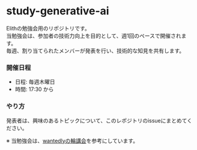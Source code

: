 # study-generative-ai

Elithの勉強会用のリポジトリです。  
当勉強会は、参加者の技術力向上を目的として、週1回のペースで開催されます。  
毎週、割り当てられたメンバーが発表を行い、技術的な知見を共有します。  

### 開催日程
- 日程: 毎週木曜日  
- 時間: 17:30 から

### やり方
発表者は、興味のあるトピックについて、このレポジトリのissueにまとめてください。


※ 当勉強会は、[wantedlyの輪講会](https://github.com/wantedly/machine-learning-round-table)を参考にしています。
